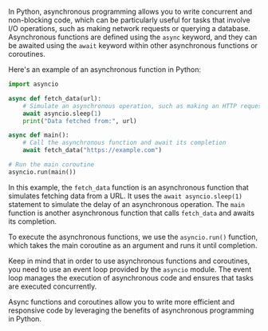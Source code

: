 In Python, asynchronous programming allows you to write concurrent and non-blocking code, which can be particularly useful for tasks that involve I/O operations, such as making network requests or querying a database. Asynchronous functions are defined using the `async` keyword, and they can be awaited using the `await` keyword within other asynchronous functions or coroutines.

Here's an example of an asynchronous function in Python:

```python
import asyncio

async def fetch_data(url):
    # Simulate an asynchronous operation, such as making an HTTP request
    await asyncio.sleep(1)
    print("Data fetched from:", url)

async def main():
    # Call the asynchronous function and await its completion
    await fetch_data("https://example.com")

# Run the main coroutine
asyncio.run(main())
```

In this example, the `fetch_data` function is an asynchronous function that simulates fetching data from a URL. It uses the `await asyncio.sleep(1)` statement to simulate the delay of an asynchronous operation. The `main` function is another asynchronous function that calls `fetch_data` and awaits its completion.

To execute the asynchronous functions, we use the `asyncio.run()` function, which takes the main coroutine as an argument and runs it until completion.

Keep in mind that in order to use asynchronous functions and coroutines, you need to use an event loop provided by the `asyncio` module. The event loop manages the execution of asynchronous code and ensures that tasks are executed concurrently.

Async functions and coroutines allow you to write more efficient and responsive code by leveraging the benefits of asynchronous programming in Python.
